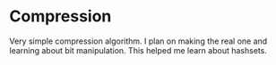 # Compression
Very simple compression algorithm. I plan on making the real one and learning about bit manipulation. This helped me learn about hashsets.